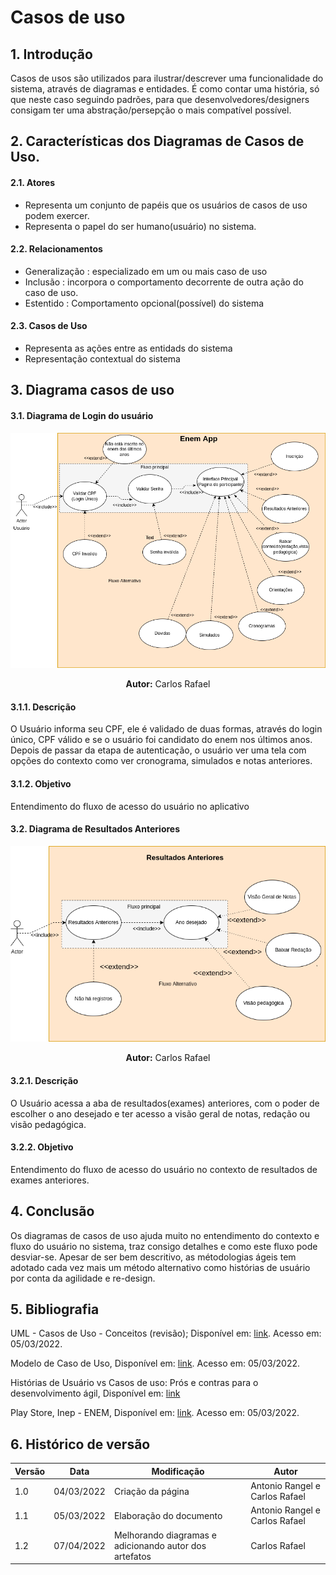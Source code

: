 # Casos de uso

## 1. Introdução

Casos de usos são utilizados para ilustrar/descrever uma funcionalidade do sistema, através de diagramas e entidades. É como contar uma história, só que neste caso seguindo padrões, para que desenvolvedores/designers consigam ter uma abstração/persepção o mais compatível possível.

## 2. Características dos Diagramas de Casos de Uso.

#### 2.1. Atores

- Representa um conjunto de papéis que os usuários de casos de uso podem exercer.
- Representa o papel do ser humano(usuário) no sistema.

#### 2.2. Relacionamentos

- Generalização : especializado em um ou mais caso de uso
- Inclusão : incorpora o comportamento decorrente de outra ação do caso de uso.
- Estentido : Comportamento opcional(possível) do sistema

#### 2.3. Casos de Uso

- Representa as ações entre as entidads do sistema
- Representação contextual do sistema

## 3. Diagrama casos de uso

#### 3.1. Diagrama de **Login do usuário**

![Login App](./img/EnemApp.drawio.png)

<center>
<figcaption> <strong>Autor:</strong> Carlos Rafael</figcaption>
</center>

#### 3.1.1. Descrição

O Usuário informa seu CPF, ele é validado de duas formas, através do login único, CPF válido e se o usuário foi candidato do enem nos últimos anos. Depois de passar da etapa de autenticação, o usuário ver uma tela com opções do contexto como ver cronograma, simulados e notas anteriores.

#### 3.1.2. Objetivo

Entendimento do fluxo de acesso do usuário no aplicativo

#### 3.2. Diagrama de **Resultados Anteriores**

![Resultados Anteriores](./img/resultado_anteriores.drawio.png)

<center>
<figcaption> <strong>Autor:</strong> Carlos Rafael</figcaption>
</center>

#### 3.2.1. Descrição

O Usuário acessa a aba de resultados(exames) anteriores, com o poder de escolher o ano desejado e ter acesso a visão geral de notas, redação ou visão pedagógica.

#### 3.2.2. Objetivo

Entendimento do fluxo de acesso do usuário no contexto de resultados de exames anteriores.

## 4. Conclusão

Os diagramas de casos de uso ajuda muito no entendimento do contexto e fluxo do usuário no sistema, traz consigo detalhes e como este fluxo pode desviar-se. Apesar de ser bem descritivo, as métodologias ágeis tem adotado cada vez mais um método alternativo como histórias de usuário por conta da agilidade e re-design.

## 5. Bibliografia

<p>UML - Casos de Uso - Conceitos (revisão); Disponível em: <a href="http://www.macoratti.net/11/10/uml_rev1.htm">link</a>. Acesso em: 05/03/2022.</p>
<p>Modelo de Caso de Uso, Disponível em: <a href="https://www.cin.ufpe.br/~gta/rup-vc/core.base_rup/guidances/guidelines/use-case_generalization_B301F53B.html">link</a>. Acesso em: 05/03/2022.</p>
<p>Histórias de Usuário vs Casos de uso: Prós e contras para o desenvolvimento ágil, Disponível em: <a href="https://blog.cedrotech.com/historias-de-usuario-vs-casos-de-uso-pros-e-contras-para-o-desenvolvimento-agil">link</a></p>
<p>Play Store, Inep - ENEM, Disponível em: <a href="https://play.google.com/store/apps/details?id=br.gov.inep.inepenem&hl=pt_BR&gl=US">link</a>. Acesso em: 05/03/2022.</p>

## 6. Histórico de versão

| Versão | Data       | Modificação                                            | Autor                          |
| ------ | ---------- | ------------------------------------------------------ | ------------------------------ |
| 1.0    | 04/03/2022 | Criação da página                                      | Antonio Rangel e Carlos Rafael |
| 1.1    | 05/03/2022 | Elaboração do documento                                | Antonio Rangel e Carlos Rafael |
| 1.2    | 07/04/2022 | Melhorando diagramas e adicionando autor dos artefatos | Carlos Rafael                  |
